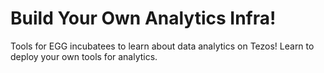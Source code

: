 # Build Your Own Analytics Infra!

Tools for EGG incubatees to learn about data analytics on Tezos! Learn to deploy your own tools for analytics. 
